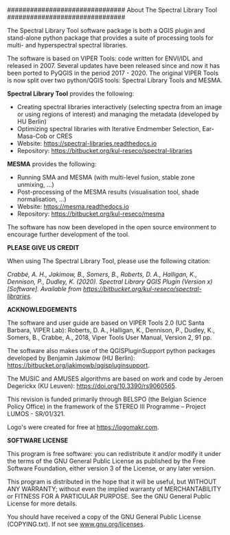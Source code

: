 ###############################
About The Spectral Library Tool
###############################

The Spectral Library Tool software package is both a QGIS plugin and stand-alone python package that provides a suite of
processing tools for multi- and hyperspectral spectral libraries.

The software is based on VIPER Tools: code written for ENVI/IDL and released in 2007.
Several updates have been released since and now it has been ported to PyQGIS in the period 2017 - 2020.
The original VIPER Tools is now split over two python/QGIS tools: Spectral Library Tools and MESMA.

**Spectral Library Tool** provides the following:
 - Creating spectral libraries interactively (selecting spectra from an image or using regions of interest) and managing
   the metadata (developed by HU Berlin)
 - Optimizing spectral libraries with Iterative Endmember Selection, Ear-Masa-Cob or CRES
 - Website: <https://spectral-libraries.readthedocs.io>
 - Repository: https://bitbucket.org/kul-reseco/spectral-libraries

**MESMA** provides the following:
 - Running SMA and MESMA (with multi-level fusion, stable zone unmixing, ...)
 - Post-processing of the MESMA results (visualisation tool, shade normalisation, ...)
 - Website: <https://mesma.readthedocs.io>
 - Repository: https://bitbucket.org/kul-reseco/mesma

The software has now been developed in the open source environment to encourage further development of the tool.

**PLEASE GIVE US CREDIT**

When using The Spectral Library Tool, please use the following citation:

*Crabbé, A. H., Jakimow, B., Somers, B., Roberts, D. A., Halligan, K., Dennison, P., Dudley, K. (2020).*
*Spectral Library QGIS Plugin (Version x) [Software]. Available from https://bitbucket.org/kul-reseco/spectral-libraries.*

**ACKNOWLEDGEMENTS**

The software and user guide are based on VIPER Tools 2.0 (UC Santa Barbara, VIPER Lab):
Roberts, D. A., Halligan, K., Dennison, P., Dudley, K., Somers, B., Crabbe, A., 2018, Viper Tools User Manual,
Version 2, 91 pp.

The software also makes use of the QGISPluginSupport python packages developed by Benjamin Jakimow  (HU Berlin):
https://bitbucket.org/jakimowb/qgispluginsupport.

The MUSIC and AMUSES algorithms are based on work and code by Jeroen Degerickx (KU Leuven):
https://doi.org/10.3390/rs9060565.


This revision is funded primarily through BELSPO (the Belgian Science Policy Office) in the framework
of the STEREO III Programme – Project LUMOS - SR/01/321.

Logo's were created for free at https://logomakr.com.

**SOFTWARE LICENSE**

This program is free software: you can redistribute it and/or modify it under the terms of the GNU General Public
License as published by the Free Software Foundation, either version 3 of the License, or any later version.

This program is distributed in the hope that it will be useful, but WITHOUT ANY WARRANTY; without even the implied
warranty of MERCHANTABILITY or FITNESS FOR A PARTICULAR PURPOSE.  See the GNU General Public License for more details.

You should have received a copy of the GNU General Public License (COPYING.txt). If not see www.gnu.org/licenses.


